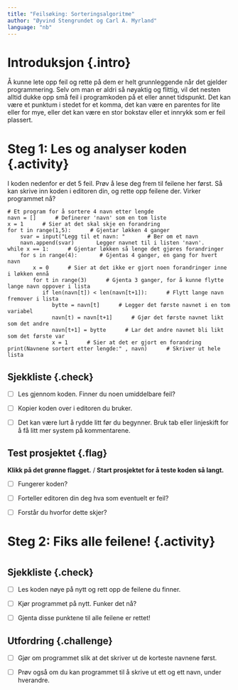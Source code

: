 ```yaml
---
title: "Feilsøking: Sorteringsalgoritme"
author: "Øyvind Stengrundet og Carl A. Myrland"
language: "nb"
---
```



# Introduksjon {.intro}


Å kunne lete opp feil og rette på dem er helt grunnleggende når det gjelder programmering. Selv om man er aldri så nøyaktig og flittig, vil det nesten alltid dukke opp små feil i programkoden på et eller annet tidspunkt. Det kan være et punktum i stedet for et komma, det kan være en parentes for lite eller for mye, eller det kan være en stor bokstav eller et innrykk som er feil plassert.


# Steg 1: Les og analyser koden {.activity}

I koden nedenfor er det 5 feil. Prøv å lese deg frem til feilene her først. Så kan skrive inn koden i editoren din, og rette opp feilene der. Virker programmet nå?

```
# Et program for å sortere 4 navn etter lengde
navn = []      # Definerer 'navn' som en tom liste
x = 1      # Sier at det skal skje en forandring
for t in range(1,5):      # Gjentar løkken 4 ganger
    svar = input("Legg til et navn: "       # Ber om et navn
    navn.append(svar)       Legger navnet til i listen 'navn'.
while x == 1:      # Gjentar løkken så lenge det gjøres forandringer
    for s in range(4):       # Gjentas 4 ganger, en gang for hvert navn
        x = 0      # Sier at det ikke er gjort noen forandringer inne i løkken ennå
        for t in range(3)      # Gjenta 3 ganger, for å kunne flytte lange navn oppover i lista
           if len(navn[t]) < len(navn[t+1]):      # Flytt lange navn fremover i lista
              bytte = navn[t]      # Legger det første navnet i en tom variabel
              navn[t) = navn[t+1]      # Gjør det første navnet likt som det andre
              navn[t+1] = bytte      # Lar det andre navnet bli likt som det første var
              x = 1      # Sier at det er gjort en forandring
print(Navnene sortert etter lengde:" , navn)      # Skriver ut hele lista
```

## Sjekkliste {.check}

- [ ] Les gjennom koden. Finner du noen umiddelbare feil?

- [ ] Kopier koden over i editoren du bruker.

- [ ] Det kan være lurt å rydde litt før du begynner. Bruk tab eller linjeskift for å få litt mer system på kommentarene.

## Test prosjektet {.flag}

**Klikk på det grønne flagget.** / **Start prosjektet for å teste koden så
langt.**

- [ ] Fungerer koden?

- [ ] Forteller editoren din deg hva som eventuelt er feil?

- [ ] Forstår du hvorfor dette skjer?

# Steg 2: Fiks alle feilene! {.activity}
#

## Sjekkliste {.check}

- [ ] Les koden nøye på nytt og rett opp de feilene du finner.

- [ ] Kjør programmet på nytt. Funker det nå?

- [ ] Gjenta disse punktene til alle feilene er rettet!


## Utfordring {.challenge}

- [ ] Gjør om programmet slik at det skriver ut de korteste navnene først.

- [ ] Prøv også om du kan programmet til å skrive ut ett og ett navn, under hverandre.

